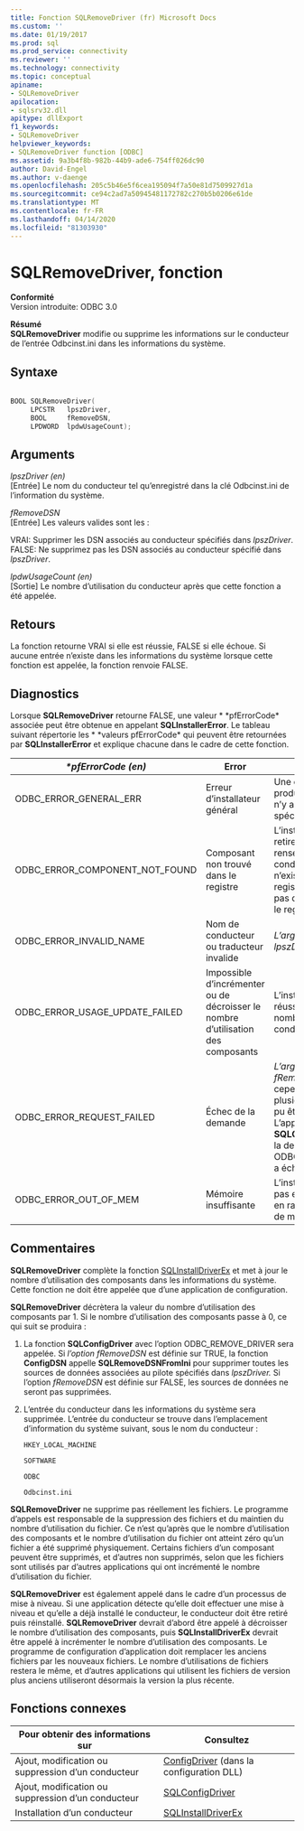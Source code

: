 ```yaml
---
title: Fonction SQLRemoveDriver (fr) Microsoft Docs
ms.custom: ''
ms.date: 01/19/2017
ms.prod: sql
ms.prod_service: connectivity
ms.reviewer: ''
ms.technology: connectivity
ms.topic: conceptual
apiname:
- SQLRemoveDriver
apilocation:
- sqlsrv32.dll
apitype: dllExport
f1_keywords:
- SQLRemoveDriver
helpviewer_keywords:
- SQLRemoveDriver function [ODBC]
ms.assetid: 9a3b4f8b-982b-44b9-ade6-754ff026dc90
author: David-Engel
ms.author: v-daenge
ms.openlocfilehash: 205c5b46e5f6cea195094f7a50e81d7509927d1a
ms.sourcegitcommit: ce94c2ad7a50945481172782c270b5b0206e61de
ms.translationtype: MT
ms.contentlocale: fr-FR
ms.lasthandoff: 04/14/2020
ms.locfileid: "81303930"
---
```

# <a name="sqlremovedriver-function"></a>SQLRemoveDriver, fonction
**Conformité**  
 Version introduite: ODBC 3.0  
  
 **Résumé**  
 **SQLRemoveDriver** modifie ou supprime les informations sur le conducteur de l’entrée Odbcinst.ini dans les informations du système.  
  
## <a name="syntax"></a>Syntaxe  
  
```cpp  
  
BOOL SQLRemoveDriver(  
     LPCSTR   lpszDriver,  
     BOOL     fRemoveDSN,  
     LPDWORD  lpdwUsageCount);  
```  
  
## <a name="arguments"></a>Arguments  
 *lpszDriver (en)*  
 [Entrée] Le nom du conducteur tel qu’enregistré dans la clé Odbcinst.ini de l’information du système.  
  
 *fRemoveDSN*  
 [Entrée] Les valeurs valides sont les :  
  
 VRAI: Supprimer les DSN associés au conducteur spécifiés dans *lpszDriver*. FALSE: Ne supprimez pas les DSN associés au conducteur spécifié dans *lpszDriver*.  
  
 *lpdwUsageCount (en)*  
 [Sortie] Le nombre d’utilisation du conducteur après que cette fonction a été appelée.  
  
## <a name="returns"></a>Retours  
 La fonction retourne VRAI si elle est réussie, FALSE si elle échoue. Si aucune entrée n’existe dans les informations du système lorsque cette fonction est appelée, la fonction renvoie FALSE.  
  
## <a name="diagnostics"></a>Diagnostics  
 Lorsque **SQLRemoveDriver** retourne FALSE, une valeur * \*pfErrorCode* associée peut être obtenue en appelant **SQLInstallerError**. Le tableau suivant répertorie les * \*valeurs pfErrorCode* qui peuvent être retournées par **SQLInstallerError** et explique chacune dans le cadre de cette fonction.  
  
|*\*pfErrorCode (en)*|Error|Description|  
|---------------------|-----------|-----------------|  
|ODBC_ERROR_GENERAL_ERR|Erreur d’installateur général|Une erreur s’est produite pour laquelle il n’y a pas eu d’erreur spécifique d’installateur.|  
|ODBC_ERROR_COMPONENT_NOT_FOUND|Composant non trouvé dans le registre|L’installateur n’a pas pu retirer les renseignements sur le conducteur parce qu’il n’existait pas dans le registre ou qu’il n’y avait pas de documents dans le registre.|  
|ODBC_ERROR_INVALID_NAME|Nom de conducteur ou traducteur invalide|*L’argument de lpszDriver* était invalide.|  
|ODBC_ERROR_USAGE_UPDATE_FAILED|Impossible d’incrémenter ou de décroisser le nombre d’utilisation des composants|L’installateur n’a pas réussi à décroisser le nombre d’utilisation du conducteur.|  
|ODBC_ERROR_REQUEST_FAILED|Échec de la demande|*L’argument fRemoveDSN* était VRAI; cependant, un ou plusieurs DSN n’ont pas pu être supprimés. L’appel à **SQLConfigDriver** avec la demande ODBC_REMOVE_DRIVER a échoué.|  
|ODBC_ERROR_OUT_OF_MEM|Mémoire insuffisante|L’installateur ne pouvait pas effectuer la fonction en raison d’un manque de mémoire.|  
  
## <a name="comments"></a>Commentaires  
 **SQLRemoveDriver** complète la fonction [SQLInstallDriverEx](../../../odbc/reference/syntax/sqlinstalldriverex-function.md) et met à jour le nombre d’utilisation des composants dans les informations du système. Cette fonction ne doit être appelée que d’une application de configuration.  
  
 **SQLRemoveDriver** décrètera la valeur du nombre d’utilisation des composants par 1. Si le nombre d’utilisation des composants passe à 0, ce qui suit se produira :  
  
1.  La fonction **SQLConfigDriver** avec l’option ODBC_REMOVE_DRIVER sera appelée. Si *l’option fRemoveDSN* est définie sur TRUE, la fonction **ConfigDSN** appelle **SQLRemoveDSNFromIni** pour supprimer toutes les sources de données associées au pilote spécifiés dans *lpszDriver.* Si l’option *fRemoveDSN* est définie sur FALSE, les sources de données ne seront pas supprimées.  
  
2.  L’entrée du conducteur dans les informations du système sera supprimée. L’entrée du conducteur se trouve dans l’emplacement d’information du système suivant, sous le nom du conducteur :  
  
     `HKEY_LOCAL_MACHINE`  
  
     `SOFTWARE`  
  
     `ODBC`  
  
     `Odbcinst.ini`  
  
 **SQLRemoveDriver** ne supprime pas réellement les fichiers. Le programme d’appels est responsable de la suppression des fichiers et du maintien du nombre d’utilisation du fichier. Ce n’est qu’après que le nombre d’utilisation des composants et le nombre d’utilisation du fichier ont atteint zéro qu’un fichier a été supprimé physiquement. Certains fichiers d’un composant peuvent être supprimés, et d’autres non supprimés, selon que les fichiers sont utilisés par d’autres applications qui ont incrémenté le nombre d’utilisation du fichier.  
  
 **SQLRemoveDriver** est également appelé dans le cadre d’un processus de mise à niveau. Si une application détecte qu’elle doit effectuer une mise à niveau et qu’elle a déjà installé le conducteur, le conducteur doit être retiré puis réinstallé. **SQLRemoveDriver** devrait d’abord être appelé à décroisser le nombre d’utilisation des composants, puis **SQLInstallDriverEx** devrait être appelé à incrémenter le nombre d’utilisation des composants. Le programme de configuration d’application doit remplacer les anciens fichiers par les nouveaux fichiers. Le nombre d’utilisations de fichiers restera le même, et d’autres applications qui utilisent les fichiers de version plus anciens utiliseront désormais la version la plus récente.  
  
## <a name="related-functions"></a>Fonctions connexes  
  
|Pour obtenir des informations sur|Consultez|  
|---------------------------|---------|  
|Ajout, modification ou suppression d’un conducteur|[ConfigDriver](../../../odbc/reference/syntax/configdriver-function.md) (dans la configuration DLL)|  
|Ajout, modification ou suppression d’un conducteur|[SQLConfigDriver](../../../odbc/reference/syntax/sqlconfigdriver-function.md)|  
|Installation d’un conducteur|[SQLInstallDriverEx](../../../odbc/reference/syntax/sqlinstalldriverex-function.md)|
